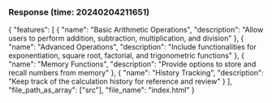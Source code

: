 ### Response (time: 20240204211651)

{
  "features": [
    {
      "name": "Basic Arithmetic Operations",
      "description": "Allow users to perform addition, subtraction, multiplication, and division"
    },
    {
      "name": "Advanced Operations",
      "description": "Include functionalities for exponentiation, square root, factorial, and trigonometric functions"
    },
    {
      "name": "Memory Functions",
      "description": "Provide options to store and recall numbers from memory"
    },
    {
      "name": "History Tracking",
      "description": "Keep track of the calculation history for reference and review"
    }
  ],
  "file_path_as_array": ["src"],
  "file_name": "index.html"
}